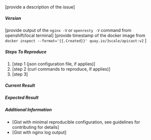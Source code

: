 [provide a description of the issue]


##### Version

[provide output of the `nginx -V` or `openresty -V` command from openshift/local terminal]
[provide timestamp of the docker image from `docker inspect --format='{{.Created}}' quay.io/3scale/apicast:v2` ]

##### Steps To Reproduce

1. [step 1 (json configuration file, if applies)]
2. [step 2 (curl commands to reproduce, if applies)]
3. [step 3]

##### Current Result

##### Expected Result

##### Additional Information

* [Gist with minimal reproducible configuration, see guidelines for contributing for details]
* [Gist with nginx log output]
